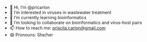 - 👋 Hi, I’m @pricarlon
- 👀 I’m interested in viruses in wastewater treatment
- 🌱 I’m currently learning bioinformatics
- 💞️ I’m looking to collaborate on bioinformatics and virus-host pairs
- 📫 How to reach me: priscila.carlon@gmail.com
- 😄 Pronouns: She/her


<!---
pricarlon/pricarlon is a ✨ special ✨ repository because its `README.md` (this file) appears on your GitHub profile.
You can click the Preview link to take a look at your changes.
--->
